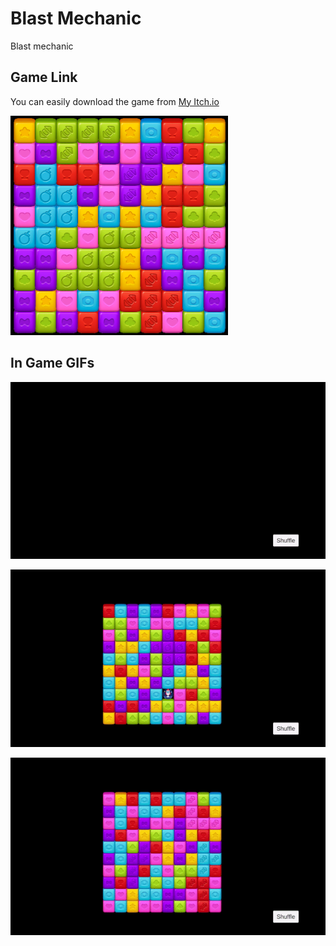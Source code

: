 # Blast Mechanic
Blast mechanic
## Game Link
You can easily download the game from [My Itch.io](https://beytullahkalay1.itch.io/)

![Original Game Image](img.png)

## In Game GIFs
![Start](\GIFs\start.gif)

![Start](\GIFs\explosion.gif)

![Start](\GIFs\shuffle.gif)
